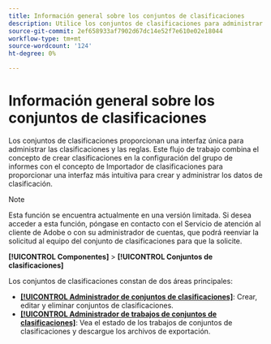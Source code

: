 ```yaml
---
title: Información general sobre los conjuntos de clasificaciones
description: Utilice los conjuntos de clasificaciones para administrar los datos de clasificación.
source-git-commit: 2ef658933af7902d67dc14e52f7e610e02e18044
workflow-type: tm+mt
source-wordcount: '124'
ht-degree: 0%

---
```



# Información general sobre los conjuntos de clasificaciones

Los conjuntos de clasificaciones proporcionan una interfaz única para administrar las clasificaciones y las reglas. Este flujo de trabajo combina el concepto de crear clasificaciones en la configuración del grupo de informes con el concepto de Importador de clasificaciones para proporcionar una interfaz más intuitiva para crear y administrar los datos de clasificación.

>[!NOTE]
>
>Esta función se encuentra actualmente en una versión limitada. Si desea acceder a esta función, póngase en contacto con el Servicio de atención al cliente de Adobe o con su administrador de cuentas, que podrá reenviar la solicitud al equipo del conjunto de clasificaciones para que la solicite.

**[!UICONTROL Componentes]** > **[!UICONTROL Conjuntos de clasificaciones]**

Los conjuntos de clasificaciones constan de dos áreas principales:

* [**[!UICONTROL Administrador de conjuntos de clasificaciones]**](set-manager.md): Crear, editar y eliminar conjuntos de clasificaciones.
* [**[!UICONTROL Administrador de trabajos de conjuntos de clasificaciones]**](job-manager.md): Vea el estado de los trabajos de conjuntos de clasificaciones y descargue los archivos de exportación.
